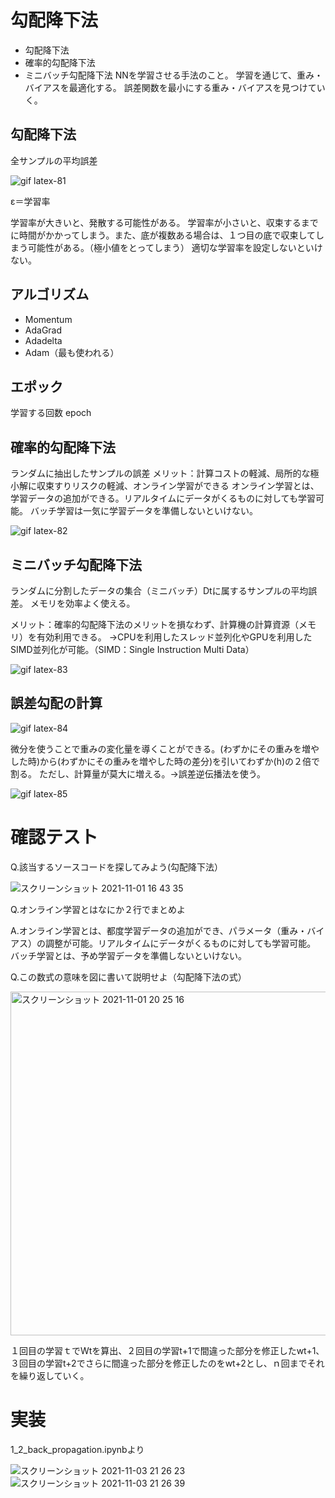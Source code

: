 # 勾配降下法
- 勾配降下法
- 確率的勾配降下法
- ミニバッチ勾配降下法
NNを学習させる手法のこと。
学習を通じて、重み・バイアスを最適化する。
誤差関数を最小にする重み・バイアスを見つけていく。

## 勾配降下法
全サンプルの平均誤差

![gif latex-81](https://user-images.githubusercontent.com/85814165/139636911-3b776db4-b84b-4ca3-b7c3-cfed8bfdeac5.gif)

ε＝学習率

学習率が大きいと、発散する可能性がある。
学習率が小さいと、収束するまでに時間がかかってしまう。また、底が複数ある場合は、１つ目の底で収束してしまう可能性がある。（極小値をとってしまう）
適切な学習率を設定しないといけない。

## アルゴリズム
- Momentum
- AdaGrad
- Adadelta
- Adam（最も使われる）

## エポック
学習する回数 epoch

## 確率的勾配降下法
ランダムに抽出したサンプルの誤差
メリット：計算コストの軽減、局所的な極小解に収束すりリスクの軽減、オンライン学習ができる
オンライン学習とは、学習データの追加ができる。リアルタイムにデータがくるものに対しても学習可能。
バッチ学習は一気に学習データを準備しないといけない。

![gif latex-82](https://user-images.githubusercontent.com/85814165/139641409-70244c9d-6a53-4364-8b30-6111eb1e55ab.gif)


## ミニバッチ勾配降下法
ランダムに分割したデータの集合（ミニバッチ）Dtに属するサンプルの平均誤差。
メモリを効率よく使える。

メリット：確率的勾配降下法のメリットを損なわず、計算機の計算資源（メモリ）を有効利用できる。
→CPUを利用したスレッド並列化やGPUを利用したSIMD並列化が可能。（SIMD：Single Instruction Multi Data）

![gif latex-83](https://user-images.githubusercontent.com/85814165/139663118-5b60b982-4535-4b4f-9096-711f0a1c2a5e.gif)

## 誤差勾配の計算

![gif latex-84](https://user-images.githubusercontent.com/85814165/139664895-d55d5ce9-6913-4b7a-a1b6-a92c0fe4b768.gif)

微分を使うことで重みの変化量を導くことができる。(わずかにその重みを増やした時)から(わずかにその重みを増やした時の差分)を引いてわずか(h)の２倍で割る。
ただし、計算量が莫大に増える。→誤差逆伝播法を使う。
 
![gif latex-85](https://user-images.githubusercontent.com/85814165/139665442-fef2424d-2321-44f9-9dd4-b94051306810.gif)

#  確認テスト

Q.該当するソースコードを探してみよう(勾配降下法）

![スクリーンショット 2021-11-01 16 43 35](https://user-images.githubusercontent.com/85814165/139638312-da81fea1-0afd-4219-98b8-b995f8de68c8.png)

Q.オンライン学習とはなにか２行でまとめよ

A.オンライン学習とは、都度学習データの追加ができ、パラメータ（重み・バイアス）の調整が可能。リアルタイムにデータがくるものに対しても学習可能。　
　バッチ学習とは、予め学習データを準備しないといけない。

Q.この数式の意味を図に書いて説明せよ（勾配降下法の式）

<img width="550" alt="スクリーンショット 2021-11-01 20 25 16" src="https://user-images.githubusercontent.com/85814165/139664344-a388132f-3bd7-4998-bb4c-e96d3ffb80fd.png">

１回目の学習ｔでWtを算出、２回目の学習t+1で間違った部分を修正したwt+1、３回目の学習t+2でさらに間違った部分を修正したのをwt+2とし、ｎ回までそれを繰り返していく。

# 実装
1_2_back_propagation.ipynbより

![スクリーンショット 2021-11-03 21 26 23](https://user-images.githubusercontent.com/85814165/140059733-ab13076b-2db5-4269-a6a8-4c84830859c9.png)
![スクリーンショット 2021-11-03 21 26 39](https://user-images.githubusercontent.com/85814165/140059757-8fe11a4c-12b7-4ae5-8eb9-2a6e8b2ab012.png)

